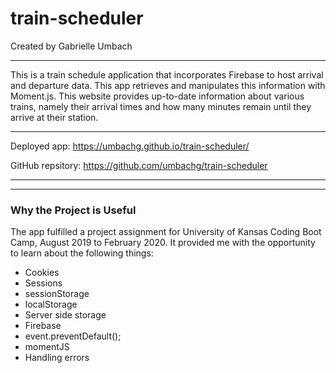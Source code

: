 # train-scheduler

Created by Gabrielle Umbach
____________
This is a train schedule application that incorporates Firebase to host arrival and departure data. This app retrieves and manipulates this information with Moment.js. This website provides up-to-date information about various trains, namely their arrival times and how many minutes remain until they arrive at their station.
_ _ _ _

Deployed app: https://umbachg.github.io/train-scheduler/

GitHub repsitory: https://github.com/umbachg/train-scheduler
_ _ _ _

-------------------------------
### Why the Project is Useful ###
The app fulfilled a project assignment for University of Kansas Coding Boot Camp, August 2019 to February 2020. It provided me with the opportunity to learn about the following things:
* Cookies
* Sessions
* sessionStorage
* localStorage
* Server side storage
* Firebase
* event.preventDefault();
* momentJS
* Handling errors
